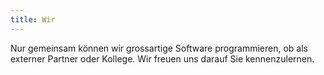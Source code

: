 ```yaml
---
title: Wir
---
```


Nur gemeinsam können wir grossartige Software programmieren, ob als externer Partner oder Kollege. Wir freuen uns darauf Sie kennenzulernen.
